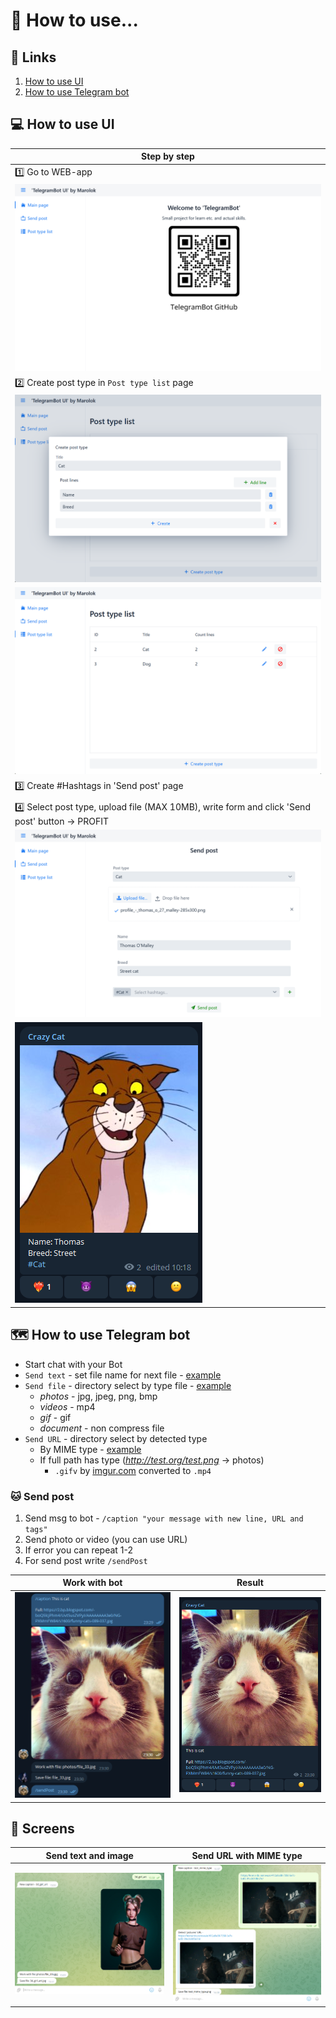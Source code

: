 # 💾 How to use...

## 🔗 Links
1. [How to use UI](#-how-to-use-ui)
2. [How to use Telegram bot](#-how-to-use-telegram-bot)

## ️💻 How to use UI

| Step by step                                                                                    |
|-------------------------------------------------------------------------------------------------|
| 1️⃣ Go to WEB-app                                                                               |
| ![](../src/main/resources/img/how_work/1.png)                                                   |
| 2️⃣ Create post type in `Post type list` page                                                   |
| ![](../src/main/resources/img/how_work/2.png)                                                   |
| ![](../src/main/resources/img/how_work/3.png)                                                   |
| 3️⃣ Create #Hashtags in 'Send post' page                                                        |
| [](../src/main/resources/img/how_work/4.png)                                                    |
| 4️⃣ Select post type, upload file (MAX 10MB), write form and click 'Send post' button -> PROFIT |
| ![](../src/main/resources/img/how_work/5.png)                                                   |
| ![](../src/main/resources/img/how_work/6.png)                                                   |


## 🗺️ How to use Telegram bot

- Start chat with your Bot
- `Send text` - set file name for next file - [example](#-send-text-and-image)
- `Send file` - directory select by type file - [example](#-send-text-and-image)
    - _photos_ - jpg, jpeg, png, bmp
    - _videos_ - mp4
    - _gif_ - gif
    - _document_ - non compress file
- `Send URL` - directory select by detected type
    - By MIME type - [example](#-send-url-with-mime-type)
    - If full path has type (_http://test.org/test.png_ -> photos)
        - `.gifv` by [imgur.com](https://imgur.com/) converted to `.mp4`

### 🐱 Send post

1) Send msg to bot - `/caption "your message with new line, URL and tags"`
2) Send photo or video (you can use URL)
3) If error you can repeat 1-2
4) For send post write `/sendPost`

|                    Work with bot                    |                       Result                        |
|:---------------------------------------------------:|:---------------------------------------------------:|
| ![screen_3](../src/main/resources/img/screen_3.png) | ![screen_4](../src/main/resources/img/screen_4.png) |

## 🎴 Screens

| Send text and image                                 |               Send URL with MIME type               |
|-----------------------------------------------------|:---------------------------------------------------:|
| ![screen_1](../src/main/resources/img/screen_1.png) | ![screen_2](../src/main/resources/img/screen_2.png) |